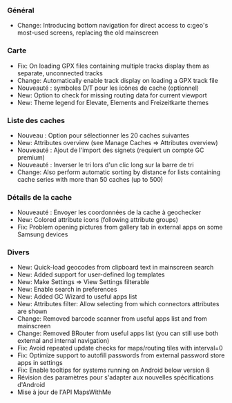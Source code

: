 ### Général
- Change: Introducing bottom navigation for direct access to c:geo's most-used screens, replacing the old mainscreen

### Carte
- Fix: On loading GPX files containing multiple tracks display them as separate, unconnected tracks
- Change: Automatically enable track display on loading a GPX track file
- Nouveauté : symboles D/T pour les icônes de cache (optionnel)
- New: Option to check for missing routing data for current viewport
- New: Theme legend for Elevate, Elements and Freizeitkarte themes

### Liste des caches
- Nouveau : Option pour sélectionner les 20 caches suivantes
- New: Attributes overview (see Manage Caches => Attributes overview)
- Nouveauté : Ajout de l'import des signets (requiert un compte GC premium)
- Nouveauté : Inverser le tri lors d'un clic long sur la barre de tri
- Change: Also perform automatic sorting by distance for lists containing cache series with more than 50 caches (up to 500)

### Détails de la cache
- Nouveauté : Envoyer les coordonnées de la cache à geochecker
- New: Colored attribute icons (following attribute groups)
- Fix: Problem opening pictures from gallery tab in external apps on some Samsung devices

### Divers
- New: Quick-load geocodes from clipboard text in mainscreen search
- New: Added support for user-defined log templates
- New: Make Settings => View Settings filterable
- New: Enable search in preferences
- New: Added GC Wizard to useful apps list
- New: Attributes filter: Allow selecting from which connectors attributes are shown
- Change: Removed barcode scanner from useful apps list and from mainscreen
- Change: Removed BRouter from useful apps list (you can still use both external and internal navigation)
- Fix: Avoid repeated update checks for maps/routing tiles with interval=0
- Fix: Optimize support to autofill passwords from external password store apps in settings
- Fix: Enable tooltips for systems running on Android below version 8
- Révision des paramètres pour s'adapter aux nouvelles spécifications d'Android
- Mise à jour de l'API MapsWithMe
